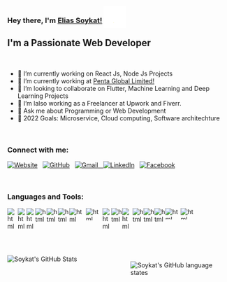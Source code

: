 
### Hey there, I'm [Elias Soykat!](https://elias-soykat.netlify.app/) <img src="https://raw.githubusercontent.com/Kathryn-Jie/Kathryn-Jie/main/wave.gif" style="position: relative; top: 11px;" width="50px"/>


## I'm a Passionate Web Developer


<br/>

- 🔭 I’m currently working on React Js, Node Js Projects
- 🌱 I’m currently working at [Penta Global Limited!](https://www.pentabd.com/)
- 👯 I’m looking to collaborate on Flutter, Machine Learning and Deep Learning Projects
- 🤔 I’m lalso working as a Freelancer at Upwork and Fiverr.
- 💬 Ask me about Programming or Web Development
- 🥅 2022 Goals: Microservice, Cloud computing, Software architechture

&emsp;
  ### Connect with me:

<p align="left">
 <a href="https://elias-soykat.netlify.app/"><img src="https://img.icons8.com/bubbles/50/000000/web.png" alt="Website"/></a>
		 &nbsp; <a href="https://github.com/elias-soykat"><img src="https://img.icons8.com/bubbles/50/000000/github.png" alt="GitHub"/></a>
 &nbsp;	<a href="mailto:candida.noronha18@gmail.com"><img src="https://img.icons8.com/bubbles/50/000000/gmail.png" alt="Gmail"/>
 &nbsp;	</a>
	<a href="https://linkedin.com/in/candida-ruth-noronha-b019101ab"><img src="https://img.icons8.com/bubbles/50/000000/linkedin.png" alt="LinkedIn"/></a>
 &nbsp;	<a href="https://www.facebook.com/candida.noronha.77"><img src="https://img.icons8.com/bubbles/50/000000/facebook-new.png" alt="Facebook"/></a>

 &nbsp;



### Languages and Tools:


<p align="left">
<a>
    <img align="left" alt="html" width="24px" title="Visual Studio Code" src= "https://raw.githubusercontent.com/prosany/prosany/main/images/visual-studio-code.svg"/>
</a>
<a>
    <img align="left" alt="html" width="20px" title="HTML5" src= "https://raw.githubusercontent.com/prosany/prosany/main/images/html5.svg"/>
</a>
<a>
    <img align="left" alt="html" width="20px" title="CSS3" src= "https://raw.githubusercontent.com/prosany/prosany/main/images/css-3.svg"/>
</a>
<a>
    <img align="left" alt="html" width="26px" title="JavaScript" src= "https://raw.githubusercontent.com/prosany/prosany/main/images/javascript.svg"/>
</a>
<a>
    <img align="left" alt="html" width="26px" title="TypeScript" src= "https://raw.githubusercontent.com/prosany/prosany/main/images/typescript.svg"/>
</a>
<a>
    <img align="left" alt="html" width="26px" title="ReactJS" src= "https://raw.githubusercontent.com/prosany/prosany/main/images/react-2.svg"/>
</a>
<a>
    <img align="left" alt="html" width="38px" title="NodeJS" src= "https://raw.githubusercontent.com/prosany/prosany/main/images/nodejs.svg"/>
</a>
<a style="display: inline-block">
    <img align="left" alt="html" width="40px" height="26px" title="ExpressJS" src="https://raw.githubusercontent.com/prosany/prosany/main/images/express.svg">
</a>
<a>
    <img align="left" alt="html" width="38px" height="28px" title="MongoDB" src= "https://raw.githubusercontent.com/prosany/prosany/main/images/mongodb.svg"/>
</a>

<a>
    <img align="left" alt="html" width="20px" title="Firebase" src= "https://raw.githubusercontent.com/prosany/prosany/main/images/firebase.svg"/>
</a>
<a>
    <img align="left" alt="html" width="25px" title="Netlify" src= "https://raw.githubusercontent.com/prosany/prosany/main/images/netlify.svg"/>
</a>
<a>
    <img align="left" alt="html" width="24px" title="Heroku" src= "https://raw.githubusercontent.com/prosany/prosany/main/images/heroku.svg"/>
</a>
<a>
    <img align="left" alt="html" width="25px" title="Git" src= "https://raw.githubusercontent.com/prosany/prosany/main/images/git.svg"/>
</a>
<a>
    <img align="left" alt="html" width="25px" title="Github" src= "https://raw.githubusercontent.com/prosany/prosany/main/images/github.svg"/>
</a>
<a>
    <img align="left" alt="html" width="25px" title="WordPress" src= "https://raw.githubusercontent.com/prosany/prosany/main/images/wordpress.svg"/>
</a>
&emsp; <a>
   <img align="left" alt="html" width="35px" height="26px" title="CPanel" src="https://raw.githubusercontent.com/prosany/prosany/main/images/cpanel.svg" style="max-width:100%;">
</a>
</p>

</br>


</p>
<br/>

<br/>

<a href="https://github.com/elias-soykat">
  <img align="left"  src="https://github-readme-stats.vercel.app/api?username=elias-soykat&show_icons=true&line_height=27&count_private=true&title_color=ffffff&text_color=c9cacc&icon_color=79fe96&bg_color=1A2B34" alt="Soykat's GitHub Stats" />
</a>



<p><img align="right" width="44%" src="https://github-readme-stats.vercel.app/api/top-langs?username=elias-soykat&show_icons=true&locale=en&layout=compact&line_height=27&count_private=true&title_color=ffffff&text_color=c9cacc&icon_color=4AB097&bg_color=1A2B34&card&langs_count=6" alt="Soykat's GitHub language states" alt="ovi" /></p>

<br/>
